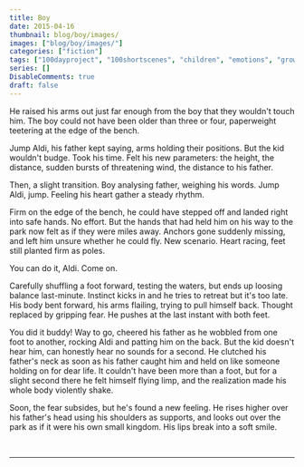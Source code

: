 ```yaml
---
title: Boy
date: 2015-04-16
thumbnail: blog/boy/images/
images: ["blog/boy/images/"]
categories: ["fiction"]
tags: ["100dayproject", "100shortscenes", "children", "emotions", "growth", "writing"]
series: []
DisableComments: true
draft: false
---
```


He raised his arms out just far enough from the boy that they wouldn't touch him. The boy could not have been older than three or four, paperweight teetering at the edge of the bench.

Jump Aldi, his father kept saying, arms holding their positions. But the kid wouldn't budge. Took his time. Felt his new parameters: the height, the distance, sudden bursts of threatening wind, the distance to his father.

Then, a slight transition. Boy analysing father, weighing his words. Jump Aldi, jump. Feeling his heart gather a steady rhythm.

Firm on the edge of the bench, he could have stepped off and landed right into safe hands. No effort. But the hands that had held him on his way to the park now felt as if they were miles away. Anchors gone suddenly missing, and left him unsure whether he could fly. New scenario. Heart racing, feet still planted firm as poles.

You can do it, Aldi. Come on.

Carefully shuffling a foot forward, testing the waters, but ends up loosing balance last-minute. Instinct kicks in and he tries to retreat but it's too late. His body bent forward, his arms flailing, trying to pull himself back. Thought replaced by gripping fear. He pushes at the last instant with both feet.

You did it buddy! Way to go, cheered his father as he wobbled from one foot to another, rocking Aldi and patting him on the back. But the kid doesn't hear him, can honestly hear no sounds for a second. He clutched his father's neck as soon as his father caught him and held on like someone holding on for dear life. It couldn't have been more than a foot, but for a slight second there he felt himself flying limp, and the realization made his whole body violently shake.

Soon, the fear subsides, but he's found a new feeling. He rises higher over his father's head using his shoulders as supports, and looks out over the park as if it were his own small kingdom. His lips break into a soft smile.

<br>

---